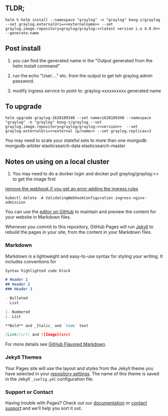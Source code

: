 ## TLDR;
```
helm % helm install --namespace "graylog" -n "graylog" kong-z/graylog --set graylog.externalUri=<<externalname>> --set graylog.image.repository=graylog/graylog:<<latest version i.e 4.0.9>> --generate-name
```

## Post install
1. you can find the generated name in the
 "Output generated from the helm install command"

2. run the echo "User...." etc. from the output to get teh graylog admin password.


3. modify ingress service to point to:
 graylog-xxxxxxxxxx
  generated name

## To upgrade
```
helm upgrade graylog-1628189340 --set name=1628189340 --namespace "graylog" -n "graylog" kong-z/graylog --set graylog.image.repository=graylog/graylog:<<version>>  --set graylog.externalUri=<<external ip/name>> --set graylog.replicas=3
```
You may need to scale your stateful sets to more than one
mongodb
mongodb-arbiter
elasticsearch-data
elasticsearch-master
## Notes on using on a local cluster

1. You may need to do a docker login and docker pull graylog/graylog:<<version you want>> to get the image first

[remove the webhook if you get an error adding the ingress rules](https://stackoverflow.com/questions/61365202/nginx-ingress-service-ingress-nginx-controller-admission-not-found)
```
kubectl delete -A ValidatingWebhookConfiguration ingress-nginx-admission
```
You can use the [editor on GitHub](https://github.com/menkefh/helm/edit/gh-pages/README.md) to maintain and preview the content for your website in Markdown files.

Whenever you commit to this repository, GitHub Pages will run [Jekyll](https://jekyllrb.com/) to rebuild the pages in your site, from the content in your Markdown files.

### Markdown

Markdown is a lightweight and easy-to-use syntax for styling your writing. It includes conventions for

```markdown
Syntax highlighted code block

# Header 1
## Header 2
### Header 3

- Bulleted
- List

1. Numbered
2. List

**Bold** and _Italic_ and `Code` text

[Link](url) and ![Image](src)
```

For more details see [GitHub Flavored Markdown](https://guides.github.com/features/mastering-markdown/).

### Jekyll Themes

Your Pages site will use the layout and styles from the Jekyll theme you have selected in your [repository settings](https://github.com/menkefh/helm/settings/pages). The name of this theme is saved in the Jekyll `_config.yml` configuration file.

### Support or Contact

Having trouble with Pages? Check out our [documentation](https://docs.github.com/categories/github-pages-basics/) or [contact support](https://support.github.com/contact) and we’ll help you sort it out.
